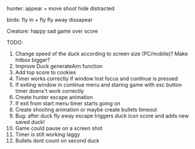 hunter:
    appear
    + move
    shoot
    hide
    distracted

birds:
    fly in
    + fly
    fly away
    dissapear

Creature:
    happy
    sad
    game over score

TODO: 
1. Change speed of the duck according to screen size (PC/mobile)? Make hitbox bigger?
2. Improve Duck generateAim function
4. Add top score to cookies
5. Timer works correctly if window lost focus and continue is pressed
6. If exiting window in continue menu and staring game with esc button timer doens't work correctly
7. Create hunter escape animation
8. If exit from start menu timer starts going on
9. Create shooting animation or maybe create bullets timeout
10. Bug: after duck fly away escape triggers duck icon score and adds new saved duck!
11. Game could pause on a screen shot
12. Timer is still working laggy
13. Bullets dont count on second duck